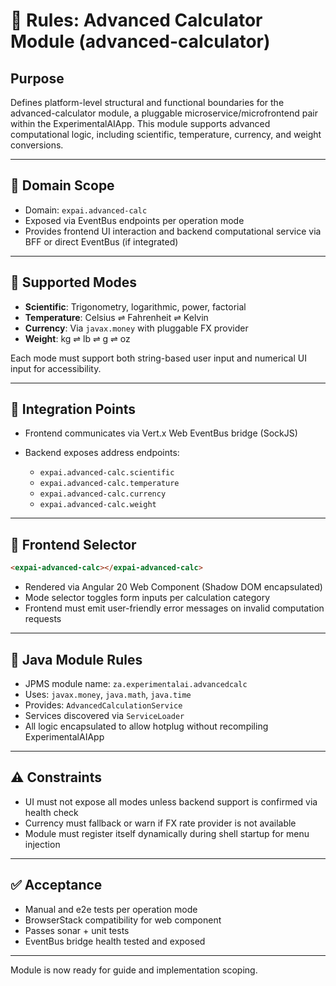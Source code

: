 # 📘 Rules: Advanced Calculator Module (advanced-calculator)

## Purpose

Defines platform-level structural and functional boundaries for the advanced-calculator module, a pluggable microservice/microfrontend pair within the ExperimentalAIApp. This module supports advanced computational logic, including scientific, temperature, currency, and weight conversions.

---

## 🧱 Domain Scope

* Domain: `expai.advanced-calc`
* Exposed via EventBus endpoints per operation mode
* Provides frontend UI interaction and backend computational service via BFF or direct EventBus (if integrated)

---

## 🧮 Supported Modes

* **Scientific**: Trigonometry, logarithmic, power, factorial
* **Temperature**: Celsius ⇌ Fahrenheit ⇌ Kelvin
* **Currency**: Via `javax.money` with pluggable FX provider
* **Weight**: kg ⇌ lb ⇌ g ⇌ oz

Each mode must support both string-based user input and numerical UI input for accessibility.

---

## 🔌 Integration Points

* Frontend communicates via Vert.x Web EventBus bridge (SockJS)
* Backend exposes address endpoints:

  * `expai.advanced-calc.scientific`
  * `expai.advanced-calc.temperature`
  * `expai.advanced-calc.currency`
  * `expai.advanced-calc.weight`

---

## 🧩 Frontend Selector

```html
<expai-advanced-calc></expai-advanced-calc>
```

* Rendered via Angular 20 Web Component (Shadow DOM encapsulated)
* Mode selector toggles form inputs per calculation category
* Frontend must emit user-friendly error messages on invalid computation requests

---

## 📜 Java Module Rules

* JPMS module name: `za.experimentalai.advancedcalc`
* Uses: `javax.money`, `java.math`, `java.time`
* Provides: `AdvancedCalculationService`
* Services discovered via `ServiceLoader`
* All logic encapsulated to allow hotplug without recompiling ExperimentalAIApp

---

## ⚠️ Constraints

* UI must not expose all modes unless backend support is confirmed via health check
* Currency must fallback or warn if FX rate provider is not available
* Module must register itself dynamically during shell startup for menu injection

---

## ✅ Acceptance

* Manual and e2e tests per operation mode
* BrowserStack compatibility for web component
* Passes sonar + unit tests
* EventBus bridge health tested and exposed

---

Module is now ready for guide and implementation scoping.
